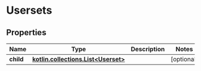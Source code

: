 
# Usersets

## Properties
Name | Type | Description | Notes
------------ | ------------- | ------------- | -------------
**child** | [**kotlin.collections.List&lt;Userset&gt;**](Userset.md) |  |  [optional]



